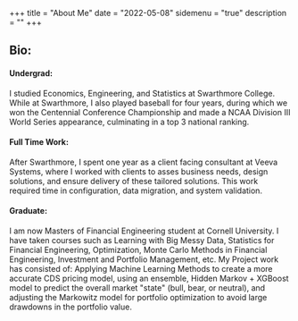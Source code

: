 +++
title = "About Me"
date = "2022-05-08"
sidemenu = "true"
description = ""
+++



## Bio:
#### Undergrad:
I studied Economics, Engineering, and Statistics at Swarthmore College. While at Swarthmore,
I also played baseball for four years, during which we won the Centennial Conference Championship and
made a NCAA Division III World Series appearance, culminating in a top 3 national ranking.

#### Full Time Work:
After Swarthmore, I spent one year as a client facing consultant at Veeva Systems, where I worked with clients to asses business needs, design solutions, and ensure delivery of these tailored solutions. This work required time in configuration, data migration, and system validation.

#### Graduate:
I am now Masters of Financial Engineering student at Cornell University. I have taken courses such as Learning with Big Messy Data, Statistics for Financial Engineering, Optimization, Monte Carlo Methods in Financial Engineering, Investment and Portfolio Management, etc. My Project work has consisted of: Applying Machine Learning Methods to create a more accurate CDS pricing model, using an ensemble, Hidden Markov + XGBoost model to predict the overall market "state" (bull, bear, or neutral), and adjusting the Markowitz model for portfolio optimization to avoid large drawdowns in the portfolio value.
